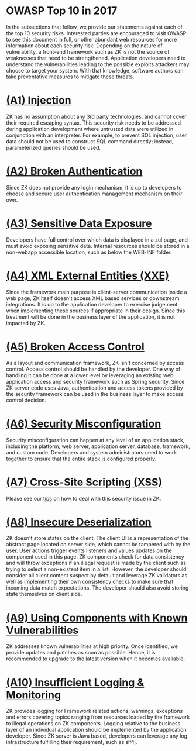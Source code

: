 # OWASP Top 10 in 2017

In the subsections that follow, we provide our statements against each
of the top 10 security risks. Interested parties are encouraged to visit
OWASP to see this document in full, or other abundant web resources for
more information about each security risk. Depending on the nature of
vulnerability, a front-end framework such as ZK is not the source of
weaknesses that need to be strengthened. Application developers need to
understand the vulnerabilities leading to the possible exploits
attackers may choose to target your system. With that knowledge,
software authors can take preventative measures to mitigate these
threats.

# [(A1) Injection](https://www.owasp.org/index.php/Top_10-2017_A1-Injection)

ZK has no assumption about any 3rd party technologies, and cannot cover
their required escaping syntax. This security risk needs to be addressed
during application development where untrusted data were utilized in
conjunction with an interpreter. For example, to prevent SQL injection,
user data should not be used to construct SQL command directly; instead,
parameterized queries should be used.

# [(A2) Broken Authentication](https://www.owasp.org/index.php/Top_10-2017_A2-Broken_Authentication)

Since ZK does not provide any login mechanism, it is up to developers to
choose and secure user authentication management mechanism on their own.

# [(A3) Sensitive Data Exposure](https://www.owasp.org/index.php/Top_10-2017_A3-Sensitive_Data_Exposure)

Developers have full control over which data is displayed in a zul page,
and must avoid exposing sensitive data. Internal resources should be
stored in a non-webapp accessible location, such as below the WEB-INF
folder.

# [(A4) XML External Entities (XXE)](https://www.owasp.org/index.php/Top_10-2017_A4-XML_External_Entities_(XXE))

Since the framework main purpose is client-server communication inside a
web page, ZK itself doesn't access XML based services or downstream
integrations. It is up to the application developer to exercise
judgement when implementing these sources if appropriate in their
design. Since this treatment will be done in the business layer of the
application, it is not impacted by ZK.

# [(A5) Broken Access Control](https://www.owasp.org/index.php/Top_10-2017_A5-Broken_Access_Control)

As a layout and communication framework, ZK isn't concerned by access
control. Access control should be handled by the developer. One way of
handling it can be done at a lower level by leveraging an existing web
application access and security framework such as Spring security. Since
ZK server code uses Java, authentication and access tokens provided by
the security framework can be used in the business layer to make access
control decision.

# [(A6) Security Misconfiguration](https://www.owasp.org/index.php/Top_10-2017_A6-Security_Misconfiguration)

Security misconfiguration can happen at any level of an application
stack, including the platform, web server, application server, database,
framework, and custom code. Developers and system administrators need to
work together to ensure that the entire stack is configured properly.

# [(A7) Cross-Site Scripting (XSS)](https://www.owasp.org/index.php/Top_10-2017_A7-Cross-Site_Scripting_(XSS))

Please see our
[tips](http://books.zkoss.org/wiki/{{site.baseurl}}/zk_dev_ref/security_tips/cross_site_scripting)
on how to deal with this security issue in ZK.

# [(A8) Insecure Deserialization](https://www.owasp.org/index.php/Top_10-2017_A8-Insecure_Deserialization)

ZK doesn't store states on the client. The client UI is a representation
of the abstract page located on server side, which cannot be tampered
with by the user. User actions trigger events listeners and values
updates on the component used in this page. ZK components check for data
consistency and will throw exceptions if an illegal request is made by
the client such as trying to select a non-existent item in a list.
However, the developer should consider all client content suspect by
default and leverage ZK validators as well as implementing their own
consistency checks to make sure that incoming data match expectations.
The developer should also avoid storing state themselves on client side.

# [(A9) Using Components with Known Vulnerabilities](https://www.owasp.org/index.php/Top_10-2017_A9-Using_Components_with_Known_Vulnerabilities)

ZK addresses known vulnerabilities at high priority. Once identified, we
provide updates and patches as soon as possible. Hence, it is
recommended to upgrade to the latest version when it becomes available.

# [(A10) Insufficient Logging & Monitoring](https://www.owasp.org/index.php/Top_10-2017_A10-Insufficient_Logging%26Monitoring)

ZK provides logging for Framework related actions, warnings, exceptions
and errors covering topics ranging from resources loaded by the
framework to illegal operations on ZK components. Logging relative to
the business layer of an individual application should be implemented by
the application developer. Since ZK server is Java based, developers can
leverage any log infrastructure fulfilling their requirement, such as
slf4j.
